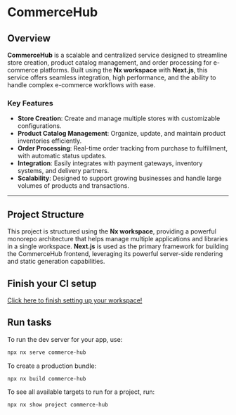 # CommerceHub

## Overview
**CommerceHub** is a scalable and centralized service designed to streamline store creation, product catalog management, and order processing for e-commerce platforms. Built using the **Nx workspace** with **Next.js**, this service offers seamless integration, high performance, and the ability to handle complex e-commerce workflows with ease.

### Key Features
- **Store Creation**: Create and manage multiple stores with customizable configurations.
- **Product Catalog Management**: Organize, update, and maintain product inventories efficiently.
- **Order Processing**: Real-time order tracking from purchase to fulfillment, with automatic status updates.
- **Integration**: Easily integrates with payment gateways, inventory systems, and delivery partners.
- **Scalability**: Designed to support growing businesses and handle large volumes of products and transactions.

---

## Project Structure
This project is structured using the **Nx workspace**, providing a powerful monorepo architecture that helps manage multiple applications and libraries in a single workspace. **Next.js** is used as the primary framework for building the CommerceHub frontend, leveraging its powerful server-side rendering and static generation capabilities.


## Finish your CI setup

[Click here to finish setting up your workspace!](https://cloud.nx.app/connect/OWUnq5rZ2t)


## Run tasks

To run the dev server for your app, use:

```sh
npx nx serve commerce-hub
```

To create a production bundle:

```sh
npx nx build commerce-hub
```

To see all available targets to run for a project, run:

```sh
npx nx show project commerce-hub
```
